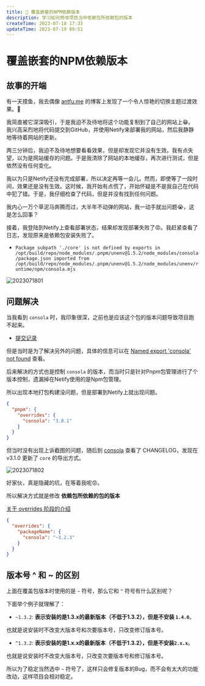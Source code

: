 ```yaml
---
title: 🥰 覆盖嵌套的NPM依赖版本
description: 学习如何修改项目当中依赖包所依赖包的版本
createTime: 2023-07-18 17:33
updateTime: 2023-07-19 09:51
---
```


# 覆盖嵌套的NPM依赖版本

## 故事的开端

有一天摸鱼，我去偶像 [antfu.me](https://github.com/antfu/antfu.me) 的博客上发现了一个令人惊艳的切换主题过渡效果。🎇

我简直被它深深吸引，于是我迫不及待地将这个功能复制到了自己的网站上😁。我兴高采烈地将代码提交到GitHub，并使用Netify来部署我的网站，然后我静静地等待着网站的更新。 
 
两三分钟后，我迫不及待地想要看看效果，但是却发现它并没有生效。我有点失望，以为是网站缓存的问题。于是我清除了网站的本地缓存，再次进行测试，但是依然没有任何变化。 
 
我以为只是Netify还没有完成部署，所以决定再等一会儿。然而，即使等了一段时间，效果还是没有生效。这时候，我开始有点慌了，开始怀疑是不是我自己在代码中犯了错。于是，我仔细检查了代码，但是并没有找到任何问题。

我内心一万个草泥马奔腾而过，大半年不动弹的网站，我一动手就出问题😭，这是怎么回事？

接着，我登陆到Netify上查看部署状态，结果却发现部署失败了😡。我赶紧查看了日志，发现原来是依赖包安装失败了。

- `Package subpath './core' is not defined by exports in /opt/build/repo/node_modules/.pnpm/unenv@1.5.2/node_modules/consola/package.json imported from /opt/build/repo/node_modules/.pnpm/unenv@1.5.2/node_modules/unenv/runtime/npm/consola.mjs`

![2023071801](/posts/20230718-01.jpg)

## 问题解决

当我看到 `consola` 时，我印象很深，之前也是应该这个包的版本问题导致项目跑不起来。

- [提交记录](https://github.com/flingyp/flingyp.me/commit/149ecb09905fd7a3b3b015d7916195597e248c09)

但是当时是为了解决另外的问题，具体的信息可以在 [Named export 'consola' not found](https://github.com/nuxt/nuxt/issues/20209) 查看。

后来解决的方式也是控制 `consola` 的版本，而当时只是针对Pnpm包管理进行了个版本控制，遗漏掉在Netify使用的是Npm包管理。

所以出现本地打包构建没问题，但是部署到Netify上就出现问题。

```json
{
  "pnpm": {
    "overrides": {
      "consola": "3.0.1"
    }
  }
}
```

但当时没有出现上诉截图的问题，随后到 [consola](https://github.com/unjs/consola) 查看了 CHANGELOG，发现在 v3.1.0 更新了 `core` 的导出方式。

![2023071802](/posts/20230718-02.jpg)

好家伙，真是隐藏的坑，在等着我呢😡。

所以解决方式就是修改 **依赖包所依赖的包的版本**

[关于 overrides 阶段的介绍](https://docs.npmjs.com/cli/v9/configuring-npm/package-json#overrides)

```json
{
  "overrides": {
    "packageName": {
      "consola": "~3.2.3"
    }
  }
}
```

## 版本号 ^ 和 ~ 的区别

上面在覆盖包版本时使用的是 `~` 符号，那么它和 `^` 符号有什么区别呢？

下面举个例子就理解了：

- `~1.3.2`: **表示安装的是1.3.x的最新版本（不低于1.3.2），但是不安装 `1.4.0`**。

也就是说安装时不改变大版本号和次要版本号，只改变修订版本号。

- `^1.3.2`: **表示安装的是1.x.x的最新版本（不低于1.3.2），但是不安装`2.x.x`**。

也就是说安装时不改变大版本号，只改变次要版本号和修订版本号。

所以为了稳定当然选中 `~` 符号了，这样只会修复版本的Bug，而不会有太大的功能改动，这样项目会相对稳定。
